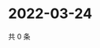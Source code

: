 # 2022-03-24

共 0 条

<!-- BEGIN WEIBO -->
<!-- 最后更新时间 Thu Mar 24 2022 16:18:08 GMT+0800 (China Standard Time) -->

<!-- END WEIBO -->
